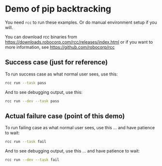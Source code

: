 # Demo of pip backtracking

You need `rcc` to run these examples. Or do manual environment setup if you will.

You can download rcc binaries from https://downloads.robocorp.com/rcc/releases/index.html
or if you want to more information, see https://github.com/robocorp/rcc

## Success case (just for reference)

To run success case as what normal user sees, use this:

```sh
rcc run --task pass
```

And to see debugging output, use this:

```sh
rcc run --dev --task pass
```

## Actual failure case (point of this demo)

To run failing case as what normal user sees, use this ... and have patience to wait:

```sh
rcc run --task fail
```

And to see debugging output, use this ... and have patience to wait:

```sh
rcc run --dev --task fail
```
